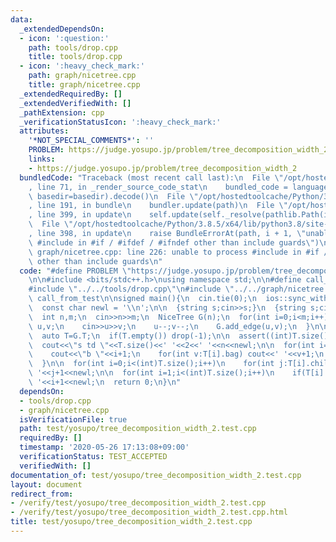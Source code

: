 ```yaml
---
data:
  _extendedDependsOn:
  - icon: ':question:'
    path: tools/drop.cpp
    title: tools/drop.cpp
  - icon: ':heavy_check_mark:'
    path: graph/nicetree.cpp
    title: graph/nicetree.cpp
  _extendedRequiredBy: []
  _extendedVerifiedWith: []
  _pathExtension: cpp
  _verificationStatusIcon: ':heavy_check_mark:'
  attributes:
    '*NOT_SPECIAL_COMMENTS*': ''
    PROBLEM: https://judge.yosupo.jp/problem/tree_decomposition_width_2
    links:
    - https://judge.yosupo.jp/problem/tree_decomposition_width_2
  bundledCode: "Traceback (most recent call last):\n  File \"/opt/hostedtoolcache/Python/3.8.5/x64/lib/python3.8/site-packages/onlinejudge_verify/documentation/build.py\"\
    , line 71, in _render_source_code_stat\n    bundled_code = language.bundle(stat.path,\
    \ basedir=basedir).decode()\n  File \"/opt/hostedtoolcache/Python/3.8.5/x64/lib/python3.8/site-packages/onlinejudge_verify/languages/cplusplus.py\"\
    , line 191, in bundle\n    bundler.update(path)\n  File \"/opt/hostedtoolcache/Python/3.8.5/x64/lib/python3.8/site-packages/onlinejudge_verify/languages/cplusplus_bundle.py\"\
    , line 399, in update\n    self.update(self._resolve(pathlib.Path(included), included_from=path))\n\
    \  File \"/opt/hostedtoolcache/Python/3.8.5/x64/lib/python3.8/site-packages/onlinejudge_verify/languages/cplusplus_bundle.py\"\
    , line 398, in update\n    raise BundleErrorAt(path, i + 1, \"unable to process\
    \ #include in #if / #ifdef / #ifndef other than include guards\")\nonlinejudge_verify.languages.cplusplus_bundle.BundleErrorAt:\
    \ graph/nicetree.cpp: line 226: unable to process #include in #if / #ifdef / #ifndef\
    \ other than include guards\n"
  code: "#define PROBLEM \"https://judge.yosupo.jp/problem/tree_decomposition_width_2\"\
    \n\n#include <bits/stdc++.h>\nusing namespace std;\n\n#define call_from_test\n\
    #include \"../../tools/drop.cpp\"\n#include \"../../graph/nicetree.cpp\"\n#undef\
    \ call_from_test\n\nsigned main(){\n  cin.tie(0);\n  ios::sync_with_stdio(0);\n\
    \  const char newl = '\\n';\n\n  {string s;cin>>s;}\n  {string s;cin>>s;}\n\n\
    \  int n,m;\n  cin>>n>>m;\n  NiceTree G(n);\n  for(int i=0;i<m;i++){\n    int\
    \ u,v;\n    cin>>u>>v;\n    u--;v--;\n    G.add_edge(u,v);\n  }\n\n  G.build();\n\
    \  auto T=G.T;\n  if(T.empty()) drop(-1);\n\n  assert((int)T.size()<=3*n+m+10);\n\
    \  cout<<\"s td \"<<T.size()<<' '<<2<<' '<<n<<newl;\n\n  for(int i=0;i<(int)T.size();i++){\n\
    \    cout<<\"b \"<<i+1;\n    for(int v:T[i].bag) cout<<' '<<v+1;\n    cout<<newl;\n\
    \  }\n\n  for(int i=0;i<(int)T.size();i++)\n    for(int j:T[i].child) cout<<i+1<<'\
    \ '<<j+1<<newl;\n\n  for(int i=1;i<(int)T.size();i++)\n    if(T[i].is_root) cout<<1<<'\
    \ '<<i+1<<newl;\n  return 0;\n}\n"
  dependsOn:
  - tools/drop.cpp
  - graph/nicetree.cpp
  isVerificationFile: true
  path: test/yosupo/tree_decomposition_width_2.test.cpp
  requiredBy: []
  timestamp: '2020-05-26 17:13:08+09:00'
  verificationStatus: TEST_ACCEPTED
  verifiedWith: []
documentation_of: test/yosupo/tree_decomposition_width_2.test.cpp
layout: document
redirect_from:
- /verify/test/yosupo/tree_decomposition_width_2.test.cpp
- /verify/test/yosupo/tree_decomposition_width_2.test.cpp.html
title: test/yosupo/tree_decomposition_width_2.test.cpp
---
```

